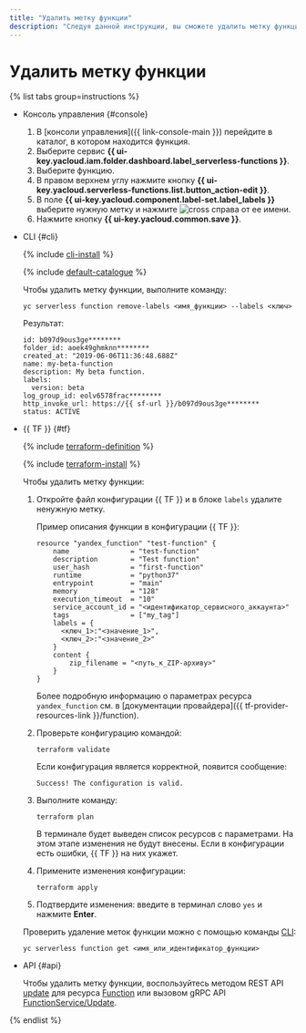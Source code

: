 ```yaml
---
title: "Удалить метку функции"
description: "Следуя данной инструкции, вы сможете удалить метку функции."
---
```


# Удалить метку функции

{% list tabs group=instructions %}

- Консоль управления {#console}
    
    1. В [консоли управления]({{ link-console-main }}) перейдите в каталог, в котором находится функция.
    1. Выберите сервис **{{ ui-key.yacloud.iam.folder.dashboard.label_serverless-functions }}**.
    1. Выберите функцию.
    1. В правом верхнем углу нажмите кнопку **{{ ui-key.yacloud.serverless-functions.list.button_action-edit }}**.
    1. В поле **{{ ui-key.yacloud.component.label-set.label_labels }}** выберите нужную метку и нажмите ![cross](../../../_assets/console-icons/xmark.svg) справа от ее имени.
    1. Нажмите кнопку **{{ ui-key.yacloud.common.save }}**.

- CLI {#cli}
  
    {% include [cli-install](../../../_includes/cli-install.md) %}

    {% include [default-catalogue](../../../_includes/default-catalogue.md) %}
    
    Чтобы удалить метку функции, выполните команду:

    ```
    yc serverless function remove-labels <имя_функции> --labels <ключ>
    ```

    Результат:

    ```
    id: b097d9ous3ge********
    folder_id: aoek49ghmknn********
    created_at: "2019-06-06T11:36:48.688Z"
    name: my-beta-function
    description: My beta function.
    labels:
      version: beta
    log_group_id: eolv6578frac********
    http_invoke_url: https://{{ sf-url }}/b097d9ous3ge********
    status: ACTIVE
    ```

- {{ TF }} {#tf}

    {% include [terraform-definition](../../../_tutorials/_tutorials_includes/terraform-definition.md) %}

    {% include [terraform-install](../../../_includes/terraform-install.md) %}

    Чтобы удалить метку функции:

    1. Откройте файл конфигурации {{ TF }} и в блоке `labels` удалите ненужную метку.

        Пример описания функции в конфигурации {{ TF }}:
      
        ```
        resource "yandex_function" "test-function" {
            name               = "test-function"
            description        = "Test function"
            user_hash          = "first-function"
            runtime            = "python37"
            entrypoint         = "main"
            memory             = "128"
            execution_timeout  = "10"
            service_account_id = "<идентификатор_сервисного_аккаунта>"
            tags               = ["my_tag"]
            labels = {
              <ключ_1>:"<значение_1>",
              <ключ_2>:"<значение_2>"
            }
            content {
                zip_filename = "<путь_к_ZIP-архиву>"
            }
        }
        ``` 

        Более подробную информацию о параметрах ресурса `yandex_function` см. в [документации провайдера]({{ tf-provider-resources-link }}/function).

    1. Проверьте конфигурацию командой:
        
       ```
       terraform validate
       ```

       Если конфигурация является корректной, появится сообщение:
        
       ```
       Success! The configuration is valid.
       ```

    1. Выполните команду:

       ```
       terraform plan
       ```
        
       В терминале будет выведен список ресурсов с параметрами. На этом этапе изменения не будут внесены. Если в конфигурации есть ошибки, {{ TF }} на них укажет. 
         
    1. Примените изменения конфигурации:

       ```
       terraform apply
       ```
    1. Подтвердите изменения: введите в терминал слово `yes` и нажмите **Enter**.
      
    Проверить удаление меток функции можно с помощью команды [CLI](../../../cli/quickstart.md):

    ```
    yc serverless function get <имя_или_идентификатор_функции>
    ```

- API {#api}

    Чтобы удалить метку функции, воспользуйтесь методом REST API [update](../../functions/api-ref/Function/update.md) для ресурса [Function](../../functions/api-ref/Function/index.md) или вызовом gRPC API [FunctionService/Update](../../functions/api-ref/grpc/function_service.md#Update).

{% endlist %}
